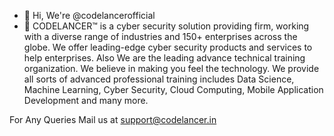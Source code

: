 - 👋 Hi, We're @codelancerofficial
- 👀 CODELANCER™ is a cyber security solution providing firm, working with a diverse range of industries and 150+ enterprises across the globe.
         We offer leading-edge cyber security products and services to help enterprises.
         Also We are the leading advance technical training organization. We believe in making you feel the technology. 
         We provide all sorts of advanced professional training includes Data Science, Machine Learning, Cyber Security, Cloud Computing, Mobile Application Development and many more.

For Any Queries Mail us at support@codelancer.in

<!---
codelancerofficial/codelancerofficial is a ✨ special ✨ repository because its `README.md` (this file) appears on your GitHub profile.
You can click the Preview link to take a look at your changes.
--->
